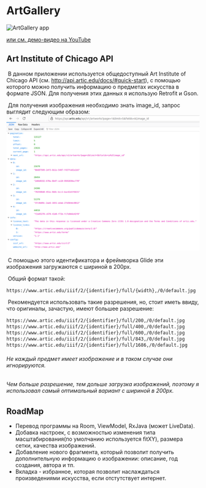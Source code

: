 # ArtGallery

<img alt="ArtGallery app" src="extra/ArtGallery.gif" width="230" height="480" />

[	или см. демо-видео на YouTube](https://youtu.be/lNEu-WLmf2M)

## Art Institute of Chicago API

​		В данном приложении используется общедоступный Art Institute of Chicago API (см. http://api.artic.edu/docs/#quick-start), с помощью которого можно получить информацию о предметах искусства в формате JSON. Для получения этих данных я использую Retrofit и Gson.

​	Для получения изображения необходимо знать image_id, запрос выглядит следующим образом:
<img alt="API_1 example" src="extra/API_1.png"/>

​	С помощью этого идентификатора и фреймворка Glide эти изображения загружаются с шириной в 200px.

​	Общий формат такой:

```
https://www.artic.edu/iiif/2/{identifier}/full/{width},/0/default.jpg
```

​	Рекомендуется использовать такие разрешения, но, стоит иметь ввиду, что оригиналы, зачастую, имеют большее разрешение:
```
https://www.artic.edu/iiif/2/{identifier}/full/200,/0/default.jpg
https://www.artic.edu/iiif/2/{identifier}/full/400,/0/default.jpg
https://www.artic.edu/iiif/2/{identifier}/full/600,/0/default.jpg
https://www.artic.edu/iiif/2/{identifier}/full/843,/0/default.jpg
https://www.artic.edu/iiif/2/{identifier}/full/1686,/0/default.jpg
```

###### 	Не каждый предмет имеет изображение и в таком случае они игнорируются.

###### 	Чем больше разрешение, тем дольше загрузка изображений, поэтому я использовал самый оптимальный вариант с шириной в 200px.

## RoadMap

* Перевод программы на Room, ViewModel, RxJava (может LiveData).
* Добавка настроек, с возможностью изменения типа масштабирования(по умолчанию используется fitXY), размера сетки, качества изображений.
* Добавление нового фрагмента, который позволит получить дополнительную информацию о изображении: описание, год создания, автора и тп.
* Вкладка - избранное, которая позволит наслаждаться произведениями искусства, если отстутствует интернет.

